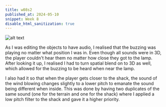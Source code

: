 ```yaml
---
title: w08s2
published_at: 2024-05-10
snippet: Week 8
disable_html_sanitization: true
---
```


![alt text](/w08s2/image-7.png)

As I was editing the objects to have audio, I realised that the buzzing was playing no matter what position I was in. Even though all sounds were in 3D, the player couldn't hear them no matter how close they got to the lamp. After looking it up, I realised I had to turn spatial blend on to 3D as well, which allowed for the buzzing to be heard when near the lamp.

I also had it so that when the player gets closer to the shack, the sound of the wind blowing changes slightly to a lower pitch to emanate the sound being different when inside. This was done by having two duplicates of the same sound (one for the terrain and one for the shack) where I applied a low pitch filter to the shack and gave it a higher priority.
